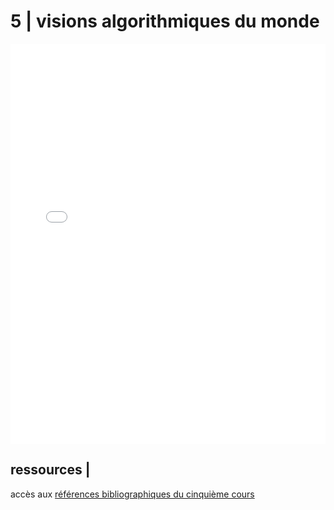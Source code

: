 <h1>5 | visions algorithmiques du monde</h1>
<iframe src="./media/cours5.pdf" width="100%" height="640" frameborder="0"></iframe>
<p></p>
<h2>ressources |</h2>
<p></p>
<p>accès aux <a href="https://drive.google.com/drive/folders/1TKBtbv1DWA3DZFRxJw748uetlTNtSsN4">références bibliographiques du cinquième cours</a></p>
